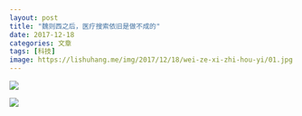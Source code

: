 ```yaml
---
layout: post
title: "魏则西之后，医疗搜索依旧是做不成的"
date: 2017-12-18
categories: 文章
tags: [科技]
image: https://lishuhang.me/img/2017/12/18/wei-ze-xi-zhi-hou-yi/01.jpg
---
```


![](http://mmbiz.qpic.cn/mmbiz_jpg/AdRKyBVLoHKlSNZiaaDZFia7wBU1l7OMQfc90xDOocSaeJmkcxKiaRtLia6HlFftiaC3NhRNWKSN7LOylkyiaqia6w0rw/?wx_fmt=jpeg)

![](https://lishuhang.me/img/2017/12/18/wei-ze-xi-zhi-hou-yi/01.jpg)